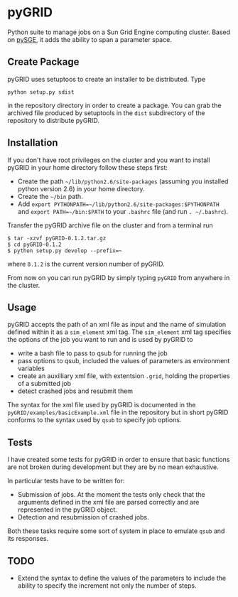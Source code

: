 pyGRID
======

Python suite to manage jobs on a Sun Grid Engine computing cluster. Based on [pySGE](https://github.com/jiahao/PySGE), it adds the ability to span a parameter space.

Create Package
---------------------

pyGRID uses setuptoos to create an installer to be distributed. Type
```
python setup.py sdist
```
in the repository directory in order to create a package. You can grab the archived file produced by setuptools in the `dist` subdirectory of the repository to distribute pyGRID.

Installation
---------------

If you don't have root privileges on the cluster and you want to install pyGRID in your home directory follow these steps first:
* Create the path `~/lib/python2.6/site-packages` (assuming you installed python version 2.6) in your home directory.
* Create the `~/bin` path.
* Add `export PYTHONPATH=~/lib/python2.6/site-packages:$PYTHONPATH` and `export PATH=~/bin:$PATH` to your `.bashrc` file (and run `. ~/.bashrc`).

Transfer the pyGRID archive file on the cluster and from a terminal run
```
$ tar -xzvf pyGRID-0.1.2.tar.gz
$ cd pyGRID-0.1.2
$ python setup.py develop --prefix=~
```
where `0.1.2` is the current version number of pyGRID.

From now on you can run pyGRID by simply typing `pyGRID` from anywhere in the cluster.

Usage
-----

pyGRID accepts the path of an xml file as input and the name of simulation defined within it as a `sim_element` xml tag. The `sim_element` xml tag specifies the options of the job you want to run and is used by pyGRID to 
* write a bash file to pass to qsub for running the job
* pass options to qsub, included the values of parameters as environment variables
* create an auxilliary xml file, with extentsion `.grid`, holding the properties of a submitted job
* detect crashed jobs and resubmit them

The syntax for the xml file used by pyGRID is documented in the `pyGRID/examples/basicExample.xml` file in the repository but in short pyGRID conforms to the syntax used by `qsub` to specify job options.

Tests
-----

I have created some tests for pyGRID in order to ensure that basic functions are not broken during development but they are by no mean exhaustive.

In particular tests have to be written for:
* Submission of jobs. At the moment the tests only check that the arguments defined in the xml file are parsed correctly and are represented in the pyGRID object.
* Detection and resubmission of crashed jobs.

Both these tasks require some sort of system in place to emulate `qsub` and its responses.

TODO
----

* Extend the syntax to define the values of the parameters to include the ability to specify the increment not only the number of steps.
